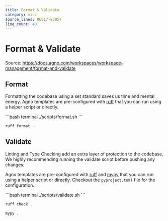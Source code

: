 ```yaml
---
title: Format & Validate
category: misc
source_lines: 86017-86057
line_count: 40
---
```


# Format & Validate
Source: https://docs.agno.com/workspaces/workspace-management/format-and-validate



## Format

Formatting the codebase using a set standard saves us time and mental energy. Agno templates are pre-configured with [ruff](https://docs.astral.sh/ruff/) that you can run using a helper script or directly.

<CodeGroup>
  ```bash terminal
  ./scripts/format.sh
  ```

  ```bash ruff
  ruff format .
  ```
</CodeGroup>

## Validate

Linting and Type Checking add an extra layer of protection to the codebase. We highly recommending running the validate script before pushing any changes.

Agno templates are pre-configured with [ruff](https://docs.astral.sh/ruff/) and [mypy](https://mypy.readthedocs.io/en/stable/) that you can run using a helper script or directly. Checkout the `pyproject.toml` file for the configuration.

<CodeGroup>
  ```bash terminal
  ./scripts/validate.sh
  ```

  ```bash ruff
  ruff check .
  ```

  ```bash mypy
  mypy .
  ```
</CodeGroup>


